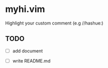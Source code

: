 # myhi.vim

Highlight your custom comment (e.g //hashue:)

## TODO
- [ ] add document
- [ ] write README.md

